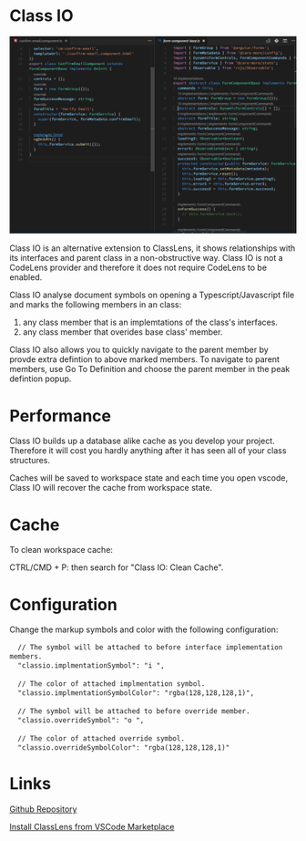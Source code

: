 # Class IO

![ClassLens](./classlens.gif "Showcase")

Class IO is an alternative extension to ClassLens, it shows relationships with its interfaces and parent class in a non-obstructive way. Class IO is not a CodeLens provider and therefore it does not require CodeLens to be enabled.

Class IO analyse document symbols on opening a Typescript/Javascript file and marks the following members in an class:

1.  any class member that is an implemtations of the class's interfaces.
2.  any class member that overides base class' member.

Class IO also allows you to quickly navigate to the parent member by provde extra defintion to above marked members. To navigate to parent members, use Go To Definition and choose the parent member in the peak defintion popup.

# Performance

Class IO builds up a database alike cache as you develop your project. Therefore it will cost you hardly anything after it has seen all of your class structures.

Caches will be saved to workspace state and each time you open vscode, Class IO will recover the cache from workspace state.

# Cache

To clean workspace cache:

CTRL/CMD + P: then search for "Class IO: Clean Cache".

# Configuration

Change the markup symbols and color with the following configuration:

```
  // The symbol will be attached to before interface implementation members.
  "classio.implmentationSymbol": "i ",

  // The color of attached implmentation symbol.
  "classio.implmentationSymbolColor": "rgba(128,128,128,1)",

  // The symbol will be attached to before override member.
  "classio.overrideSymbol": "o ",

  // The color of attached override symbol.
  "classio.overrideSymbolColor": "rgba(128,128,128,1)"
```

# Links

[Github Repository](https://github.com/rexebin/classlens/tree/colorandshortcut)

[Install ClassLens from VSCode Marketplace](https://marketplace.visualstudio.com/items?itemName=rexebin.classio)
